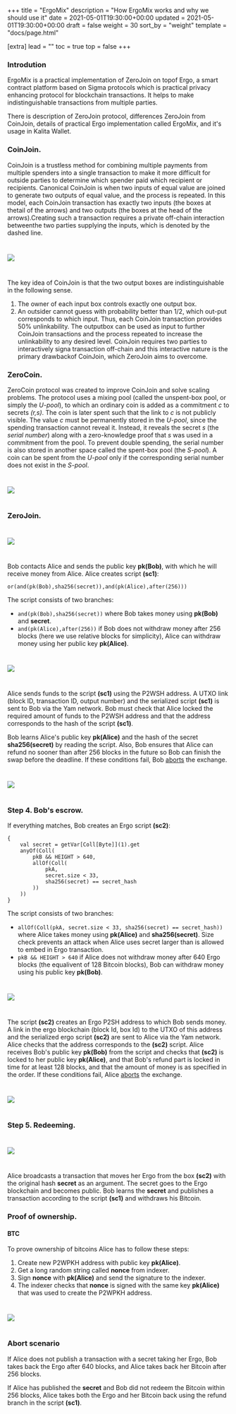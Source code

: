 +++
title = "ErgoMix"
description = "How ErgoMix works and why we should use it"
date = 2021-05-01T19:30:00+00:00
updated = 2021-05-01T19:30:00+00:00
draft = false
weight = 30
sort_by = "weight"
template = "docs/page.html"

[extra]
lead = ""
toc = true
top = false
+++


### Introdution
ErgoMix is a practical implementation of ZeroJoin on topof Ergo, a smart contract platform based on Sigma protocols which is practical privacy enhancing protocol for blockchain transactions. It helps to make indistinguishable transactions from multiple parties.

There is description of ZeroJoin protocol, differences ZeroJoin from CoinJoin, details of practical Ergo implementation called ErgoMix, and it's usage in Kalita Wallet.


### CoinJoin.

CoinJoin is a trustless method for combining multiple payments from multiple spenders into a single transaction to make it more difficult for outside parties to determine which spender paid which recipient or recipients. Canonical CoinJoin is when two inputs of equal value are joined to generate two outputs of equal value, and the process is repeated. In this model, each CoinJoin transaction has exactly two inputs (the boxes at thetail of the arrows) and two outputs (the boxes at the head of the arrows).Creating such a transaction requires a private off-chain interaction betweenthe two parties supplying the inputs, which is denoted by the dashed line.

<div class="row justify-content-center" style="margin-bottom:40px;margin-top:40px;">
    <img src="/docs/ergomix/coinjoin.svg">
</div>

The key idea of CoinJoin is that the two output boxes are indistinguishable in the following sense.
1.  The owner of each input box controls exactly one output box.
2.  An outsider cannot guess with probability better than 1/2, which out-put corresponds to which input.
Thus, each CoinJoin transaction provides 50% unlinkability.  The outputbox can be used as input to further CoinJoin transactions and the process repeated to increase the unlinkability to any desired level.  CoinJoin requires two parties to interactively signa transaction off-chain and this interactive nature is the primary drawbackof CoinJoin, which ZeroJoin aims to overcome.

### ZeroCoin.

ZeroCoin protocol was created to improve CoinJoin and solve scaling problems. The protocol uses a mixing pool (called the unspent-box pool, or simply the *U-pool*), to
which an ordinary coin is added as a commitment _c_ to secrets _(r,s)_. The coin is later spent such that the link to _c_ is not publicly visible. The value _c_ must be
permanently stored in the *U-pool*, since the spending transaction cannot reveal it.  Instead, it reveals the secret _s_ (the _serial number_) along with
a zero-knowledge proof that _s_ was used in a commitment from the pool. To prevent double spending, the serial number is also stored in another space called
the spent-box pool (the *S-pool*).  A coin can be spent from the *U-pool* only if the corresponding serial number does not exist in the *S-pool*.

<div class="row justify-content-center" style="margin-bottom:40px;margin-top:40px;">
    <img src="/docs/ergomix/zerocoin.svg">
</div>


### ZeroJoin.

<div class="row justify-content-center" style="margin-bottom:40px;margin-top:40px;">
<img src="/docs/atomic/yam_order.svg">
</div>

Bob contacts Alice and sends the public key **pk(Bob)**, with which he will receive money from Alice. Alice creates script **(sc1)**:
```
or(and(pk(Bob),sha256(secret)),and(pk(Alice),after(256)))
```
The script consists of two branches:
- `and(pk(Bob),sha256(secret))` where Bob takes money using **pk(Bob)** and **secret**.
- `and(pk(Alice),after(256))`   if Bob does not withdraw money after 256 blocks (here we use relative blocks for simplicity), Alice can withdraw money using her public key **pk(Alice)**.

<div class="row justify-content-center" style="margin-bottom:40px;margin-top:40px;">
<img src="/docs/atomic/script1.svg">
</div>

Alice sends funds to the script **(sc1)** using the P2WSH address. A UTXO link (block ID, transaction ID, output number) and the serialized script **(sc1)** is sent to Bob via the Yam network. Bob must check that Alice locked the required amount of funds to the P2WSH address and that the address corresponds to the hash of the script **(sc1)**.

Bob learns Alice's public key **pk(Alice)** and the hash of the secret **sha256(secret)** by reading the script. Also, Bob ensures that Alice can refund no sooner than after 256 blocks in the future so Bob can finish the swap before the deadline. If these conditions fail, Bob [aborts](/docs/atomic-swap/atomic/#abort-scenario) the exchange.

<div class="row justify-content-center" style="margin-bottom:40px;margin-top:40px;">
<img src="/docs/atomic/yam_script1.svg">
</div>

### Step 4. Bob's escrow.
If everything matches, Bob creates an Ergo script **(sc2)**:

```
{
    val secret = getVar[Coll[Byte]](1).get
    anyOf(Coll(
        pkB && HEIGHT > 640,
        allOf(Coll(
            pkA,
            secret.size < 33,
            sha256(secret) == secret_hash
        ))
    ))
}
```
The script consists of two branches:
- `allOf(Coll(pkA, secret.size < 33, sha256(secret) == secret_hash))` where Alice takes money using **pk(Alice)** and **sha256(secret)**. Size check prevents an attack when Alice uses secret larger than is allowed to embed in Ergo transaction.
- `pkB && HEIGHT > 640` if Alice does not withdraw money after 640 Ergo blocks (the equalivent of 128 Bitcoin blocks), Bob can withdraw money using his public key **pk(Bob)**.

<div class="row justify-content-center" style="margin-bottom:40px;margin-top:40px;">
<img src="/docs/atomic/script2.svg">
</div>

The script **(sc2)** creates an Ergo P2SH address to which Bob sends money. A link in the ergo blockchain (block Id, box Id) to the UTXO of this address and the serialized ergo script **(sc2)** are sent to Alice via the Yam network. Alice checks that the address corresponds to the **(sc2)** script. Alice receives Bob's public key **pk(Bob)** from the script and checks that **(sc2)** is locked to her public key **pk(Alice)**, and that Bob's refund part is locked in time for at least 128 blocks, and that the amount of money is as specified in the order. If these conditions fail, Alice [aborts](/docs/atomic-swap/atomic/#abort-scenario) the exchange.

<div class="row justify-content-center" style="margin-bottom:40px;margin-top:40px;">
<img src="/docs/atomic/yam_script2.svg">
</div>

### Step 5. Redeeming.

<div class="row justify-content-center" style="margin-bottom:40px;margin-top:40px;">
<img src="/docs/atomic/atomic_map.svg">
</div>

Alice broadcasts a transaction that moves her Ergo from the box **(sc2)** with the original hash **secret** as an argument. The secret goes to the Ergo blockchain and becomes public. Bob learns the **secret** and publishes a transaction according to the script **(sc1)** and withdraws his Bitcoin.

### Proof of ownership.

#### BTC

To prove ownership of bitcoins Alice has to follow these steps:
1. Create new P2WPKH address with public key **pk(Alice)**.
2. Get a long random string called **nonce** from indexer.
3. Sign **nonce** with **pk(Alice)** and send the signature to the indexer.
4. The indexer checks that **nonce** is signed with the same key **pk(Alice)** that was used to create the P2WPKH address.

<div class="row justify-content-center" style="margin-bottom:40px;margin-top:40px;">
<img src="/docs/atomic/checkownership.svg">
</div>

### Abort scenario

If Alice does not publish a transaction with a secret taking her Ergo, Bob takes back the Ergo after 640 blocks, and Alice takes back her Bitcoin after 256 blocks.

If Alice has published the **secret** and Bob did not redeem the Bitcoin within 256 blocks, Alice takes both the Ergo and her Bitcoin back using the refund branch in the script **(sc1)**.
